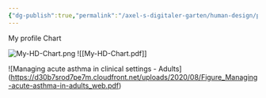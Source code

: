 ```yaml
---
{"dg-publish":true,"permalink":"/axel-s-digitaler-garten/human-design/projector-1-3-with-self-projected-authority/","title":"Projector 1/3 with Self-projected Authority","created":"2025-07-06T16:53:21.584+02:00"}
---
```


My profile Chart

![My-HD-Chart.png](/img/user/assets/My-HD-Chart.png)
![[My-HD-Chart.pdf]]

![Managing acute asthma in clinical settings - Adults] (https://d30b7srod7pe7m.cloudfront.net/uploads/2020/08/Figure_Managing-acute-asthma-in-adults_web.pdf)
